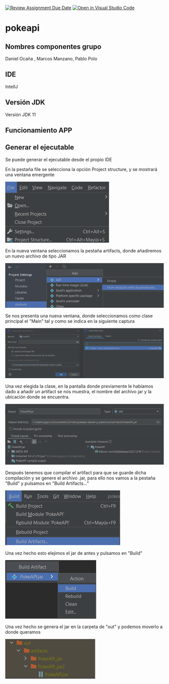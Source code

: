 [![Review Assignment Due Date](https://classroom.github.com/assets/deadline-readme-button-24ddc0f5d75046c5622901739e7c5dd533143b0c8e959d652212380cedb1ea36.svg)](https://classroom.github.com/a/MXZfB8EE)
[![Open in Visual Studio Code](https://classroom.github.com/assets/open-in-vscode-718a45dd9cf7e7f842a935f5ebbe5719a5e09af4491e668f4dbf3b35d5cca122.svg)](https://classroom.github.com/online_ide?assignment_repo_id=10967474&assignment_repo_type=AssignmentRepo)
# pokeapi


## Nombres componentes grupo
Daniel Ocaña , Marcos Manzano, Pablo Polo

## IDE
IntelIJ

## Versión JDK
Versión JDK 11

## Funcionamiento APP


## Generar el ejecutable
Se puede generar el ejecutable desde el propio IDE

En la pestaña file se selecciona la opción Project structure, y se mostrará una ventana emergente

![img_1.png](img_1.png)

En la nueva ventana seleccionamos la pestaña artifacts, donde añadiremos un nuevo archivo de tipo JAR

![img_2.png](img_2.png)

Se nos presenta una nueva ventana, donde seleccionamos como clase principal el "Main" tal y como se indica en la siguiente captura

![img_3.png](img_3.png)

Una vez elegida la clase, en la pantalla donde previamente le habíamos dado a añadir un artifact se nos muestra, el nombre del archivo jar y la ubicación donde se encuentra.


![img_7.png](img_7.png)

Después tenemos que compilar el artifact para que se guarde dicha compilación y se genere el archivo .jar, 
para ello nos vamos a la pestaña "Build" y pulsamos en "Build Artifacts..." 

![img_5.png](img_5.png)

Una vez hecho esto elejimos el jar de antes y pulsamos en "Build"

![img_8.png](img_8.png)

Una vez hecho se genera el jar en la carpeta de "out" y podemos moverlo a donde queramos

![img_9.png](img_9.png)

